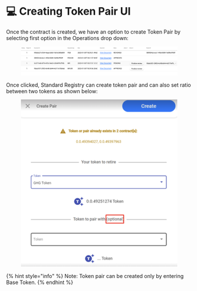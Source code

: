 # 💻 Creating Token Pair UI

Once the contract is created, we have an option to create Token Pair by selecting first option in the Operations drop down:

<figure><img src="../../../.gitbook/assets/image (16).png" alt=""><figcaption></figcaption></figure>

Once clicked, Standard Registry can create token pair and can also set ratio between two tokens as shown below:

<figure><img src="../../../.gitbook/assets/image (2) (4).png" alt=""><figcaption></figcaption></figure>

{% hint style="info" %}
Note: Token pair can be created only by entering Base Token.
{% endhint %}
